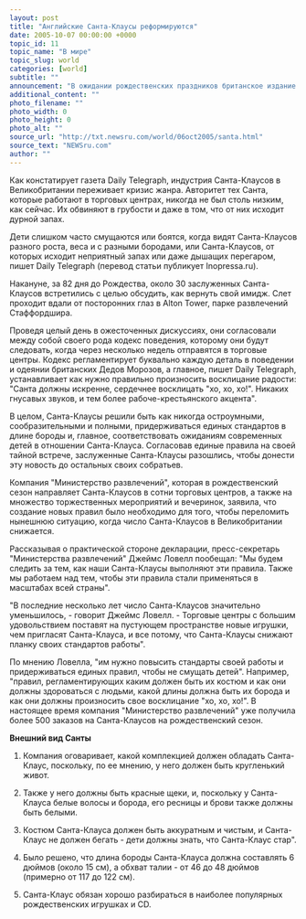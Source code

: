 ```yaml
---
layout: post
title: "Английские Санта-Клаусы реформируются"
date: 2005-10-07 00:00:00 +0000
topic_id: 11
topic_name: "В мире"
topic_slug: world
categories: [world]
subtitle: ""
announcement: "В ожидании рождественских праздников британское издание окидывает критическим взглядом институт Санта-Клаусов. Поводом тому стал слет тружеников индустрии чудес, которые заблаговременно озадачились восстановлением своего реноме в британском обществе, сильно подпорченным за последнее время. Нынешний слет, в отличие от прошлогоднего, обошелся без инцидентов и закончился принятием декларации."
additional_content: ""
photo_filename: ""
photo_width: 0
photo_height: 0
photo_alt: ""
source_url: "http://txt.newsru.com/world/06oct2005/santa.html"
source_text: "NEWSru.com"
author: ""
---
```

Как констатирует газета Daily Telegraph, индустрия Санта-Клаусов в Великобритании переживает кризис жанра. Авторитет тех Санта, которые работают в торговых центрах, никогда не был столь низким, как сейчас. Их обвиняют в грубости и даже в том, что от них исходит дурной запах.

Дети слишком часто смущаются или боятся, когда видят Санта-Клаусов разного роста, веса и с разными бородами, или Санта-Клаусов, от которых исходит неприятный запах или даже дышащих перегаром, пишет Daily Telegraph (перевод статьи публикует Inopressa.ru).

Накануне, за 82 дня до Рождества, около 30 заслуженных Санта-Клаусов встретились с целью обсудить, как вернуть свой имидж. Слет проходит вдали от посторонних глаз в Alton Tower, парке развлечений Стаффордшира.

Проведя целый день в ожесточенных дискуссиях, они согласовали между собой своего рода кодекс поведения, которому они будут следовать, когда через несколько недель отправятся в торговые центры. Кодекс регламентирует буквально каждую деталь в поведении и одеянии британских Дедов Морозов, а главное, пишет Daily Telegraph, устанавливает как нужно правильно произносить восклицание радости: "Санта должны искренне, сердечнее восклицать "хо, хо, хо!". Никаких гнусавых звуков, и тем более рабоче-крестьянского акцента".

В целом, Санта-Клаусы решили быть как никогда остроумными, сообразительными и полными, придерживаться единых стандартов в длине бороды и, главное, соответствовать ожиданиям современных детей в отношении Санта-Клауса. Согласовав единые правила на своей тайной встрече, заслуженные Санта-Клаусы разошлись, чтобы донести эту новость до остальных своих собратьев.

Компания "Министерство развлечений", которая в рождественский сезон направляет Санта-Клаусов в сотни торговых центров, а также на множество торжественных мероприятий и вечеринок, заявила, что создание новых правил было необходимо для того, чтобы переломить нынешнюю ситуацию, когда число Санта-Клаусов в Великобритании снижается.

Рассказывая о практической стороне декларации, пресс-секретарь "Министерства развлечений" Джеймс Ловелл пообещал: "Мы будем следить за тем, как наши Санта-Клаусы выполняют эти правила. Также мы работаем над тем, чтобы эти правила стали применяться в масштабах всей страны".

"В последние несколько лет число Санта-Клаусов значительно уменьшилось, - говорит Джеймс Ловелл. - Торговые центры с большим удовольствием поставят на пустующем пространстве новые игрушки, чем пригласят Санта-Клауса, и все потому, что Санта-Клаусы снижают планку своих стандартов работы".

По мнению Ловелла, "им нужно повысить стандарты своей работы и придерживаться единых правил, чтобы не смущать детей". Например, "правил, регламентирующих каким должен быть их костюм и как они должны здороваться с людьми, какой длины должна быть их борода и как они должны произносить свое восклицание "хо, хо, хо!". В настоящее время компания "Министерство развлечений" уже получила более 500 заказов на Санта-Клаусов на рождественский сезон.

<strong>Внешний вид Санты</strong>

1. Компания оговаривает, какой комплекцией должен обладать Санта-Клаус, поскольку, по ее мнению, у него должен быть кругленький живот.

2. Также у него должны быть красные щеки, и, поскольку у Санта-Клауса белые волосы и борода, его ресницы и брови также должны быть белыми.

3. Костюм Санта-Клауса должен быть аккуратным и чистым, и Санта-Клаус не должен бегать - дети должны знать, что Санта-Клаус стар".

4. Было решено, что длина бороды Санта-Клауса должна составлять 6 дюймов (около 15 см), а обхват талии - от 46 до 48 дюймов (примерно от 117 до 122 см).

5. Санта-Клаус обязан хорошо разбираться в наиболее популярных рождественских игрушках и CD.
